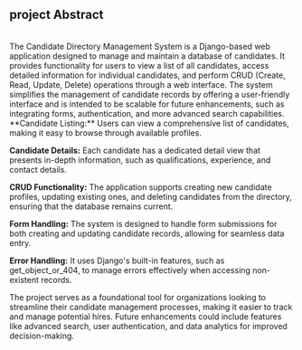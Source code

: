 <h2>project Abstract</h2><br>
The Candidate Directory Management System is a Django-based web application designed to manage and maintain a database of candidates. It provides functionality for users to view a list of all candidates, access detailed information for individual candidates, and perform CRUD (Create, Read, Update, Delete) operations through a web interface. The system simplifies the management of candidate records by offering a user-friendly interface and is intended to be scalable for future enhancements, such as integrating forms, authentication, and more advanced search capabilities.<br>
**Candidate Listing:** Users can view a comprehensive list of candidates, making it easy to browse through available profiles.

**Candidate Details:** Each candidate has a dedicated detail view that presents in-depth information, such as qualifications, experience, and contact details.

**CRUD Functionality:** The application supports creating new candidate profiles, updating existing ones, and deleting candidates from the directory, ensuring that the database remains current.

**Form Handling:** The system is designed to handle form submissions for both creating and updating candidate records, allowing for seamless data entry.

**Error Handling:** It uses Django's built-in features, such as get_object_or_404, to manage errors effectively when accessing non-existent records.

The project serves as a foundational tool for organizations looking to streamline their candidate management processes, making it easier to track and manage potential hires. Future enhancements could include features like advanced search, user authentication, and data analytics for improved decision-making.
